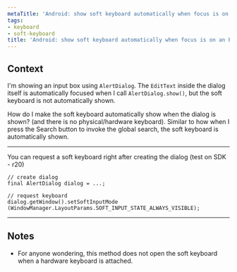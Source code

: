 ```yaml
---
metaTitle: 'Android: show soft keyboard automatically when focus is on an EditText'
tags:
- keyboard
- soft-keyboard
title: 'Android: show soft keyboard automatically when focus is on an EditText'
---
```


## Context

I'm showing an input box using `AlertDialog`. The `EditText` inside the dialog itself is automatically focused when I call `AlertDialog.show()`, but the soft keyboard is not automatically shown.


How do I make the soft keyboard automatically show when the dialog is shown? (and there is no physical/hardware keyboard). Similar to how when I press the Search button to invoke the global search, the soft keyboard is automatically shown.



---

You can request a soft keyboard right after creating the dialog (test on SDK - r20)



```
// create dialog
final AlertDialog dialog = ...; 

// request keyboard   
dialog.getWindow().setSoftInputMode (WindowManager.LayoutParams.SOFT_INPUT_STATE_ALWAYS_VISIBLE);

```


---

## Notes

- For anyone wondering, this method does not open the soft keyboard when a hardware keyboard is attached.
